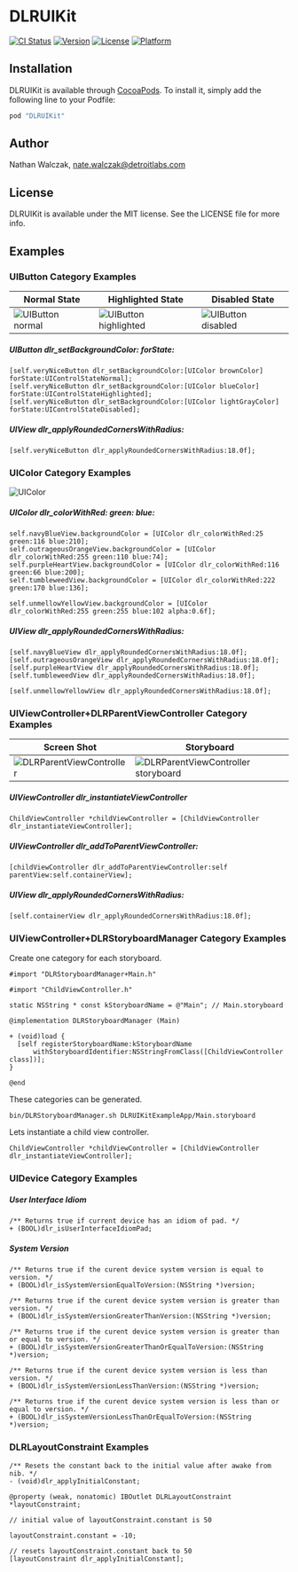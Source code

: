 # DLRUIKit

[![CI Status](http://img.shields.io/travis/detroit-labs/dlr-uikit-ios.svg?style=flat)](https://travis-ci.org/detroit-labs/dlr-uikit-ios)
[![Version](https://img.shields.io/cocoapods/v/DLRUIKit.svg?style=flat)](http://cocoadocs.org/docsets/DLRUIKit)
[![License](https://img.shields.io/cocoapods/l/DLRUIKit.svg?style=flat)](http://cocoadocs.org/docsets/DLRUIKit)
[![Platform](https://img.shields.io/cocoapods/p/DLRUIKit.svg?style=flat)](http://cocoadocs.org/docsets/DLRUIKit)

## Installation

DLRUIKit is available through [CocoaPods](http://cocoapods.org). To install
it, simply add the following line to your Podfile:

```rb
pod "DLRUIKit"
```

## Author

Nathan Walczak, nate.walczak@detroitlabs.com

## License

DLRUIKit is available under the MIT license. See the LICENSE file for more info.

## Examples

### UIButton Category Examples

Normal State | Highlighted State | Disabled State
------------ | ----------------- | --------------
![UIButton normal](README/Images/UIButton-normal.png) | ![UIButton highlighted](README/Images/UIButton-highlighted.png) | ![UIButton disabled](README/Images/UIButton-disabled.png)

##### UIButton dlr_setBackgroundColor: forState:

```objc
[self.veryNiceButton dlr_setBackgroundColor:[UIColor brownColor] forState:UIControlStateNormal];
[self.veryNiceButton dlr_setBackgroundColor:[UIColor blueColor] forState:UIControlStateHighlighted];
[self.veryNiceButton dlr_setBackgroundColor:[UIColor lightGrayColor] forState:UIControlStateDisabled];
```

##### UIView dlr_applyRoundedCornersWithRadius:

```objc
[self.veryNiceButton dlr_applyRoundedCornersWithRadius:18.0f];
```

### UIColor Category Examples

![UIColor](README/Images/UIColor.png)

##### UIColor dlr_colorWithRed: green: blue:

```objc
self.navyBlueView.backgroundColor = [UIColor dlr_colorWithRed:25 green:116 blue:210];
self.outrageousOrangeView.backgroundColor = [UIColor dlr_colorWithRed:255 green:110 blue:74];
self.purpleHeartView.backgroundColor = [UIColor dlr_colorWithRed:116 green:66 blue:200];
self.tumbleweedView.backgroundColor = [UIColor dlr_colorWithRed:222 green:170 blue:136];

self.unmellowYellowView.backgroundColor = [UIColor dlr_colorWithRed:255 green:255 blue:102 alpha:0.6f];
```

##### UIView dlr_applyRoundedCornersWithRadius:

```objc
[self.navyBlueView dlr_applyRoundedCornersWithRadius:18.0f];
[self.outrageousOrangeView dlr_applyRoundedCornersWithRadius:18.0f];
[self.purpleHeartView dlr_applyRoundedCornersWithRadius:18.0f];
[self.tumbleweedView dlr_applyRoundedCornersWithRadius:18.0f];

[self.unmellowYellowView dlr_applyRoundedCornersWithRadius:18.0f];
```

### UIViewController+DLRParentViewController Category Examples

Screen Shot | Storyboard
----------- | ----------
![DLRParentViewController](README/Images/DLRParentViewController.png) | ![DLRParentViewController storyboard](README/Images/DLRParentViewController-storyboard.png)

##### UIViewController dlr_instantiateViewController

```objc
ChildViewController *childViewController = [ChildViewController dlr_instantiateViewController];
```

##### UIViewController dlr_addToParentViewController:

```objc
[childViewController dlr_addToParentViewController:self parentView:self.containerView];
```

##### UIView dlr_applyRoundedCornersWithRadius:

```objc
[self.containerView dlr_applyRoundedCornersWithRadius:18.0f];
```

### UIViewController+DLRStoryboardManager Category Examples

Create one category for each storyboard.

```objc
#import "DLRStoryboardManager+Main.h"

#import "ChildViewController.h"

static NSString * const kStoryboardName = @"Main"; // Main.storyboard

@implementation DLRStoryboardManager (Main)

+ (void)load {
  [self registerStoryboardName:kStoryboardName
      withStoryboardIdentifier:NSStringFromClass([ChildViewController class])];
}

@end
```

These categories can be generated.

```sh
bin/DLRStoryboardManager.sh DLRUIKitExampleApp/Main.storyboard
```

Lets instantiate a child view controller.

```objc
ChildViewController *childViewController = [ChildViewController dlr_instantiateViewController];
```

### UIDevice Category Examples

##### User Interface Idiom

```objc
/** Returns true if current device has an idiom of pad. */
+ (BOOL)dlr_isUserInterfaceIdiomPad;
```

##### System Version

```objc
/** Returns true if the curent device system version is equal to version. */
+ (BOOL)dlr_isSystemVersionEqualToVersion:(NSString *)version;

/** Returns true if the curent device system version is greater than version. */
+ (BOOL)dlr_isSystemVersionGreaterThanVersion:(NSString *)version;

/** Returns true if the curent device system version is greater than or equal to version. */
+ (BOOL)dlr_isSystemVersionGreaterThanOrEqualToVersion:(NSString *)version;

/** Returns true if the curent device system version is less than version. */
+ (BOOL)dlr_isSystemVersionLessThanVersion:(NSString *)version;

/** Returns true if the curent device system version is less than or equal to version. */
+ (BOOL)dlr_isSystemVersionLessThanOrEqualToVersion:(NSString *)version;
```

### DLRLayoutConstraint Examples

```objc
/** Resets the constant back to the initial value after awake from nib. */
- (void)dlr_applyInitialConstant;
```

```objc
@property (weak, nonatomic) IBOutlet DLRLayoutConstraint *layoutConstraint;

// initial value of layoutConstraint.constant is 50

layoutConstraint.constant = -10;

// resets layoutConstraint.constant back to 50
[layoutConstraint dlr_applyInitialConstant];
```
